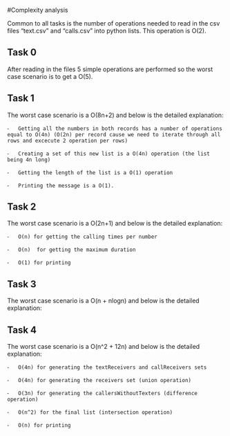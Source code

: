 #Complexity analysis


Common to all tasks is the number of operations needed to read in the csv files “text.csv” and “calls.csv” into python lists. This operation is O(2).

## Task 0

After reading in the files 5 simple operations are performed so the worst case scenario is to get a O(5).

## Task 1
The worst case scenario is a O(8n+2) and below is the detailed explanation:

    ⁃	Getting all the numbers in both records has a number of operations equal to O(4n) (O(2n) per record cause we need to iterate through all rows and excecute 2 operation per rows)

    ⁃	Creating a set of this new list is a O(4n) operation (the list being 4n long)

    ⁃	Getting the length of the list is a O(1) operation

    ⁃	Printing the message is a O(1).
## Task 2
The worst case scenario is a O(2n+1) and below is the detailed explanation:

    ⁃	O(n) for getting the calling times per number

    ⁃	O(n)  for getting the maximum duration

    ⁃	O(1) for printing


## Task 3

The worst case scenario is a O(n + nlogn) and below is the detailed explanation:

## Task 4

The worst case scenario is a O(n^2 + 12n) and below is the detailed explanation:

    ⁃	O(4n) for generating the textReceivers and callReceivers sets

    ⁃	O(4n) for generating the receivers set (union operation)

    ⁃	O(3n) for generating the callersWithoutTexters (difference operation)

    ⁃	O(n^2) for the final list (intersection operation)

    ⁃	O(n) for printing

